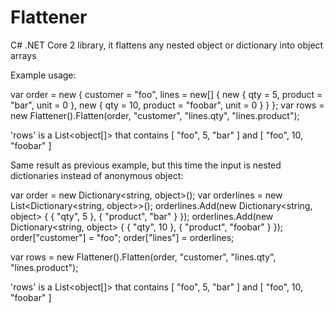 # Flattener
C# .NET Core 2 library, it flattens any nested object or dictionary into object arrays

Example usage:

var order = new
{
    customer = "foo",
    lines = new[] {
        new { qty = 5, product = "bar", unit = 0 },
        new { qty = 10, product = "foobar", unit = 0 }
    }
};
var rows = new Flattener().Flatten(order, "customer", "lines.qty", "lines.product");

'rows' is a List<object[]> that contains [ "foo", 5, "bar" ] and [ "foo", 10, "foobar" ]


Same result as previous example, but this time the input is nested dictionaries instead of anonymous object:

var order = new Dictionary<string, object>();
var orderlines = new List<Dictionary<string, object>>();
orderlines.Add(new Dictionary<string, object> { { "qty", 5 }, { "product", "bar" } });
orderlines.Add(new Dictionary<string, object> { { "qty", 10 }, { "product", "foobar" } });
order["customer"] = "foo";
order["lines"] = orderlines;

var rows = new Flattener().Flatten(order, "customer", "lines.qty", "lines.product");

'rows' is a List<object[]> that contains [ "foo", 5, "bar" ] and [ "foo", 10, "foobar" ]